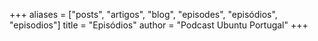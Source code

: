 +++
aliases = ["posts", "artigos", "blog", "episodes", "episódios", "episodios"]
title = "Episódios"
author = "Podcast Ubuntu Portugal"
+++
